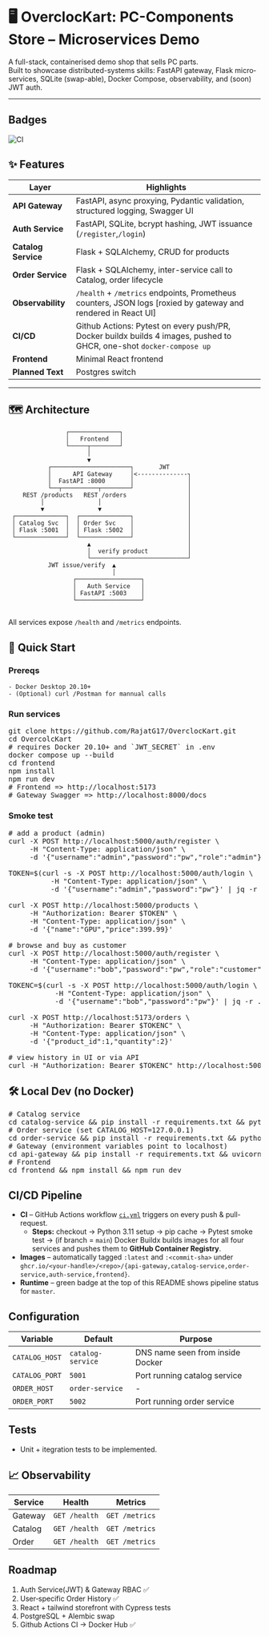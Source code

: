 # 🖥️  OverclocKart: PC-Components Store – Microservices Demo

A full-stack, containerised demo shop that sells PC parts.  
Built to showcase distributed-systems skills: FastAPI gateway, Flask micro­services, SQLite (swap-able), Docker Compose, observability, and (soon) JWT auth.

---
## Badges
![CI](https://github.com/RajatG17/OverclocKart/actions/workflows/ci.yml/badge.svg?branch=main)

## ✨  Features

| Layer | Highlights |
|-------|------------|
| **API Gateway** | FastAPI, async proxying, Pydantic validation, structured logging, Swagger UI |
| **Auth Service** | FastAPI, SQLite, bcrypt hashing, JWT issuance (`/register`,`/login`) |
| **Catalog Service** | Flask + SQLAlchemy, CRUD for products |
| **Order Service** | Flask + SQLAlchemy, inter-service call to Catalog, order lifecycle |
| **Observability** | `/health` + `/metrics` endpoints, Prometheus counters, JSON logs [roxied by gateway and rendered in React UI] |
| **CI/CD** | Github Actions: Pytest on every push/PR, Docker buildx builds 4 images, pushed to GHCR, one-shot `docker-compose up` |
| **Frontend** | Minimal React frontend|
| **Planned Text** | Postgres switch |

---

## 🗺️  Architecture

```text
                ┌──────────────┐
                │   Frontend   │
                └─────┬────────┘
                      │
                      ▼
           ┌──────────────────────┐       JWT
           │      API Gateway     │<--------------┐
           │  FastAPI :8000       │               │
           └──┬──────────┬────────┘               │
    REST /products   REST /orders                 │
         │               │                        │
         ▼               ▼                        │
 ┌──────────────┐  ┌──────────────┐               │
 │ Catalog Svc  │  │ Order Svc    │               │
 │ Flask :5001  │  │ Flask :5002  │               │
 └──────────────┘  └──────────────┘               │
                      ▲                           │
                      │  verify product           │
                      └───────────────────────────┘
           JWT issue/verify  ▲
                             │
                  ┌──────────────────┐
                  │   Auth Service   │
                  │ FastAPI :5003    │
                  └──────────────────┘
     
```
All services expose `/health` and `/metrics` endpoints.


## 🚀 Quick Start

### Prereqs
    - Docker Desktop 20.10+
    - (Optional) curl /Postman for mannual calls

### Run services
<pre>
git clone https://github.com/RajatG17/OverclocKart.git
cd OvercolcKart
# requires Docker 20.10+ and `JWT_SECRET` in .env
docker compose up --build
cd frontend
npm install
npm run dev
# Frontend => http://localhost:5173
# Gateway Swagger => http://localhost:8000/docs
</pre>

### Smoke test
<pre>
# add a product (admin)
curl -X POST http://localhost:5000/auth/register \
     -H "Content-Type: application/json" \
     -d '{"username":"admin","password":"pw","role":"admin"}'

TOKEN=$(curl -s -X POST http://localhost:5000/auth/login \
          -H "Content-Type: application/json" \
          -d '{"username":"admin","password":"pw"}' | jq -r .access_token)

curl -X POST http://localhost:5000/products \
     -H "Authorization: Bearer $TOKEN" \
     -H "Content-Type: application/json" \
     -d '{"name":"GPU","price":399.99}'

# browse and buy as customer
curl -X POST http://localhost:5000/auth/register \
     -H "Content-Type: application/json" \
     -d '{"username":"bob","password":"pw","role":"customer"}'

TOKENC=$(curl -s -X POST http://localhost:5000/auth/login \
           -H "Content-Type: application/json" \
           -d '{"username":"bob","password":"pw"}' | jq -r .access_token)

curl -X POST http://localhost:5173/orders \
     -H "Authorization: Bearer $TOKENC" \
     -H "Content-Type: application/json" \
     -d '{"product_id":1,"quantity":2}'

# view history in UI or via API
curl -H "Authorization: Bearer $TOKENC" http://localhost:5000/orders
</pre>

## 🛠️ Local Dev (no Docker)
<pre>
# Catalog service
cd catalog-service && pip install -r requirements.txt && python app.py
# Order service (set CATALOG_HOST=127.0.0.1)
cd order-service && pip install -r requirements.txt && python app.py
# Gateway (environment variables point to localhost)
cd api-gateway && pip install -r requirements.txt && uvicorn main:app --reload
# Frontend
cd frontend && npm install && npm run dev
</pre>

## CI/CD Pipeline

* **CI** – GitHub Actions workflow [`ci.yml`](.github/workflows/ci.yml) triggers on every push & pull-request.  
  * **Steps:** checkout → Python 3.11 setup → pip cache → Pytest smoke test → (if branch = `main`) Docker Buildx builds images for all four services and pushes them to **GitHub Container Registry**.
* **Images** – automatically tagged `:latest` and `:<commit-sha>` under `ghcr.io/<your-handle>/<repo>/{api-gateway,catalog-service,order-service,auth-service,frontend}`.
* **Runtime** – green badge at the top of this README shows pipeline status for `master`.

## Configuration

| Variable | Default | Purpose |
|----------|---------|---------|
| `CATALOG_HOST` | `catalog-service` | DNS name seen from inside Docker |
| `CATALOG_PORT` | `5001` | Port running catalog service |
| `ORDER_HOST` | `order-service` | - |
| `ORDER_PORT` | `5002` | Port running order service |

## Tests
- Unit + itegration tests to be implemented.

## 📈 Observability

| Service | Health | Metrics |
|---------|--------|---------|
| Gateway | `GET /health` | `GET /metrics` |
| Catalog | `GET /health` | `GET /metrics` |
| Order | `GET /health` | `GET /metrics` |

## Roadmap
1. Auth Service(JWT) & Gateway RBAC ✅
2. User‐specific Order History ✅
3. React + tailwind storefront with Cypress tests
4. PostgreSQL + Alembic swap
5. Github Actions CI -> Docker Hub ✅



